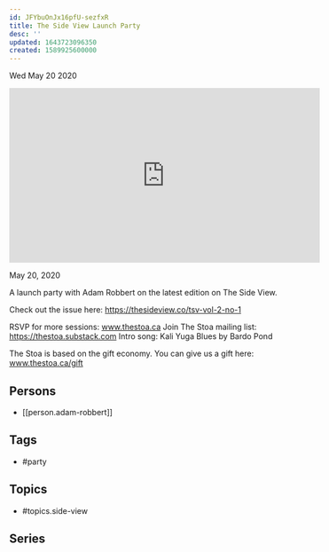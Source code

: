 ```yaml
---
id: JFYbuOnJx16pfU-sezfxR
title: The Side View Launch Party
desc: ''
updated: 1643723096350
created: 1589925600000
---
```





Wed May 20 2020

<iframe width="560" height="315" src="https://www.youtube.com/embed/AMnCnl9uejI" title="The Side View Launch Party w/ Adam Robbert" frameborder="0" allow="accelerometer; autoplay; clipboard-write; encrypted-media; gyroscope; picture-in-picture" allowfullscreen ></iframe>

May 20, 2020

A launch party with Adam Robbert on the latest edition on The Side View.

Check out the issue here: https://thesideview.co/tsv-vol-2-no-1

RSVP for more sessions: www.thestoa.ca
Join The Stoa mailing list: https://thestoa.substack.com
Intro song: Kali Yuga Blues by Bardo Pond

The Stoa is based on the gift economy. You can give us a gift here: www.thestoa.ca/gift

## Persons

- [[person.adam-robbert]]

## Tags

- #party

## Topics

- #topics.side-view

## Series



